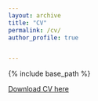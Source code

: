 ```yaml
---
layout: archive
title: "CV"
permalink: /cv/
author_profile: true


---
```


{% include base_path %}

[Download CV here](https://drive.google.com/file/d/1lBekH2Zta36OnnXjqPWF9qEeCR3YRLKx/view?usp=sharing)